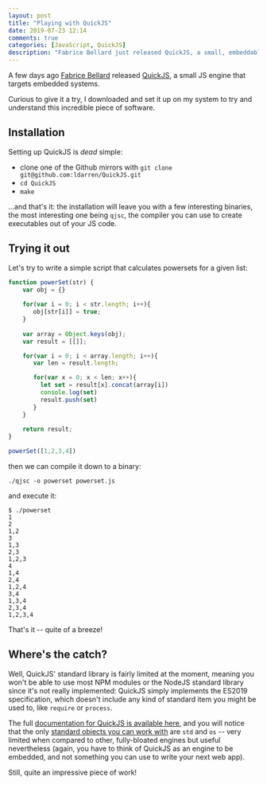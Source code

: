 ```yaml
---
layout: post
title: "Playing with QuickJS"
date: 2019-07-23 12:14
comments: true
categories: [JavaScript, QuickJS]
description: "Fabrice Bellard just released QuickJS, a small, embeddable JS engine...and using it is simpler than I thought."
---
```


A few days ago [Fabrice Bellard](https://bellard.org/) released
[QuickJS](https://bellard.org/quickjs/), a small JS engine that
targets embedded systems.

Curious to give it a try, I downloaded and set it up on my system
to try and understand this incredible piece of software.

<!-- more -->

## Installation

Setting up QuickJS is *dead* simple:

* clone one of the Github mirrors with `git clone git@github.com:ldarren/QuickJS.git`
* `cd QuickJS`
* `make`

...and that's it: the installation will leave you with a few
interesting binaries, the most interesting one being `qjsc`,
the compiler you can use to create executables out of your JS
code.

## Trying it out

Let's try to write a simple script that calculates powersets
for a given list:

``` js
function powerSet(str) {
    var obj = {}
    
    for(var i = 0; i < str.length; i++){
       obj[str[i]] = true;
    }
    
    var array = Object.keys(obj);
    var result = [[]];

    for(var i = 0; i < array.length; i++){
       var len = result.length; 

       for(var x = 0; x < len; x++){
         let set = result[x].concat(array[i])
         console.log(set)
         result.push(set)
       }
    }
    
    return result;
}

powerSet([1,2,3,4])
```

then we can compile it down to a binary:

```
./qjsc -o powerset powerset.js
```

and execute it:

```
$ ./powerset
1
2
1,2
3
1,3
2,3
1,2,3
4
1,4
2,4
1,2,4
3,4
1,3,4
2,3,4
1,2,3,4
```

That's it -- quite of a breeze!

## Where's the catch?

Well, QuickJS' standard library is fairly limited at the moment,
meaning you won't be able to use most NPM modules or the NodeJS standard
library since it's not really implemented: QuickJS simply implements
the ES2019 specification, which doesn't include any kind of standard
item you might be used to, like `require` or `process`.

The full [documentation for QuickJS is available here](https://bellard.org/quickjs/quickjs.html),
and you will notice that the only [standard objects you can work with](https://bellard.org/quickjs/quickjs.html#Standard-library)
are `std` and `os` -- very limited when compared to other, fully-bloated
engines but useful nevertheless (again, you have to think of QuickJS as an
engine to be embedded, and not something you can use to write your next
web app).

Still, quite an impressive piece of work!